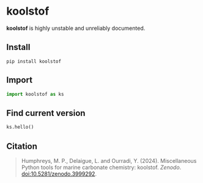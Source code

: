 # koolstof

**koolstof** is highly unstable and unreliably documented.

## Install

    pip install koolstof
    
## Import

```python
import koolstof as ks
```

## Find current version

```python
ks.hello()
```

## Citation

> Humphreys, M. P., Delaigue, L. and Ourradi, Y. (2024).  Miscellaneous Python tools for marine carbonate chemistry: koolstof.  *Zenodo*.  [doi:10.5281/zenodo.3999292](https://doi.org/10.5281/zenodo.3999292).
